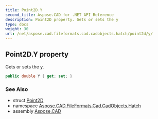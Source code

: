 ```yaml
---
title: Point2D.Y
second_title: Aspose.CAD for .NET API Reference
description: Point2D property. Gets or sets the y
type: docs
weight: 30
url: /net/aspose.cad.fileformats.cad.cadobjects.hatch/point2d/y/
---
```

## Point2D.Y property

Gets or sets the y.

```csharp
public double Y { get; set; }
```

### See Also

* struct [Point2D](../)
* namespace [Aspose.CAD.FileFormats.Cad.CadObjects.Hatch](../../point2d/)
* assembly [Aspose.CAD](../../../)


